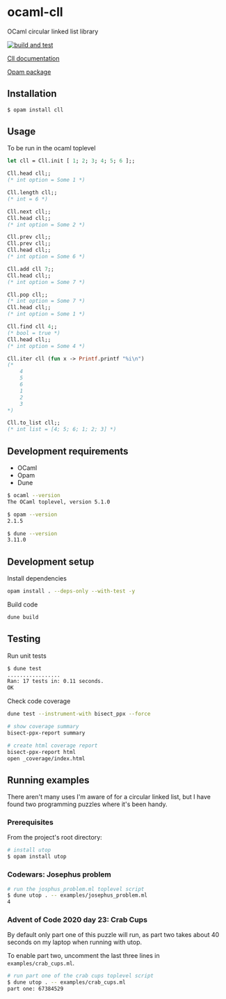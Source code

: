 # ocaml-cll
OCaml circular linked list library

[![build and test](https://github.com/jamsidedown/ocaml-cll/actions/workflows/main.yml/badge.svg)](https://github.com/jamsidedown/ocaml-cll/actions/workflows/main.yml)

[Cll documentation](https://robanderson.dev/ocaml-cll/cll)

[Opam package](https://opam.ocaml.org/packages/cll/)

## Installation

```sh
$ opam install cll
```

## Usage

To be run in the ocaml toplevel

```ocaml
let cll = Cll.init [ 1; 2; 3; 4; 5; 6 ];;

Cll.head cll;;
(* int option = Some 1 *)

Cll.length cll;;
(* int = 6 *)

Cll.next cll;;
Cll.head cll;;
(* int option = Some 2 *)

Cll.prev cll;;
Cll.prev cll;;
Cll.head cll;;
(* int option = Some 6 *)

Cll.add cll 7;;
Cll.head cll;;
(* int option = Some 7 *)

Cll.pop cll;;
(* int option = Some 7 *)
Cll.head cll;;
(* int option = Some 1 *)

Cll.find cll 4;;
(* bool = true *)
Cll.head cll;;
(* int option = Some 4 *)

Cll.iter cll (fun x -> Printf.printf "%i\n")
(*
    4
    5
    6
    1
    2
    3
*)

Cll.to_list cll;;
(* int list = [4; 5; 6; 1; 2; 3] *)
```

## Development requirements

- OCaml
- Opam
- Dune

```sh
$ ocaml --version
The OCaml toplevel, version 5.1.0

$ opam --version
2.1.5

$ dune --version
3.11.0
```

## Development setup

Install dependencies
```sh
opam install . --deps-only --with-test -y
```

Build code
```sh
dune build
```

## Testing

Run unit tests
```sh
$ dune test
.................
Ran: 17 tests in: 0.11 seconds.
OK
```

Check code coverage
```sh
dune test --instrument-with bisect_ppx --force

# show coverage summary
bisect-ppx-report summary

# create html coverage report
bisect-ppx-report html
open _coverage/index.html
```

## Running examples

There aren't many uses I'm aware of for a circular linked list, but I have found two programming puzzles where it's been handy.

### Prerequisites

From the project's root directory:

```sh
# install utop
$ opam install utop
```

### Codewars: Josephus problem

```sh
# run the josphus_problem.ml toplevel script
$ dune utop . -- examples/josephus_problem.ml
4
```

### Advent of Code 2020 day 23: Crab Cups

By default only part one of this puzzle will run, as part two takes about 40 seconds on my laptop when running with utop.

To enable part two, uncomment the last three lines in `examples/crab_cups.ml`.

```sh
# run part one of the crab cups toplevel script
$ dune utop . -- examples/crab_cups.ml
part one: 67384529
```
